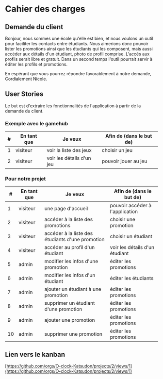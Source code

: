# Cahier des charges

## Demande du client

Bonjour, nous sommes une école qu'elle est bien, et nous voulons un outil pour faciliter les contacts entre étudiants.
Nous aimerions donc pouvoir lister les promotions ainsi que les étudiants qui les composent,
mais aussi accéder aux détails d'un étudiant, photo de profil comprise.
L'accès aux profils serait libre et gratuit.
Dans un second temps l'outil pourrait servir à éditer les profils et promotions.

En espérant que vous pourrez répondre favorablement à notre demande,
Cordialement
Nicole.

## User Stories

Le but est d'extraire les fonctionnalités de l'application à partir de la demande du client.

### Exemple avec le gamehub

|#|En tant que|Je veux|Afin de (dans le but de)|
|---|---|---|---|
|1|visiteur|voir la liste des jeux|choisir un jeu|
|2|visiteur|voir les détails d'un jeu|pouvoir jouer au jeu|

### Pour notre projet

|#|En tant que|Je veux|Afin de (dans le but de)|
|---|---|---|---|
|1|visiteur|une page d'accueil|pouvoir accéder à l'application|
|2|visiteur|accéder à la liste des promotions|choisir une promotion|
|3|visiteur|accéder à la liste des étudiants d'une promotion|choisir un étudiant|
|4|visiteur|accéder au profil d'un étudiant|voir les détails d'un étudiant|
|5|admin|modifier les infos d'une promotion|éditer les promotions|
|6|admin|modifier les infos d'un étudiant|éditer les étudiants|
|7|admin|ajouter un étudiant à une promotion|éditer les promotions|
|8|admin|supprimer un étudiant d'une promotion|éditer les promotions|
|9|admin|ajouter une promotion|éditer les promotions|
|10|admin|supprimer une promotion|éditer les promotions|

## Lien vers le kanban

[https://github.com/orgs/O-clock-Katsudon/projects/2/views/1](https://github.com/orgs/O-clock-Katsudon/projects/2/views/1)
